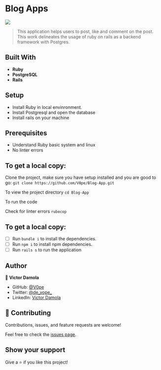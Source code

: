 # Blog Apps
![](https://img.shields.io/badge/Microverse-blueviolet)

> This application helps users to post, like and comment on the post. This work delineates the usage of ruby on rails as a backend framework with Postgres. 

## Built With

- **Ruby**
- **PostgreSQL**
- **Rails**

## Setup

- Install Ruby in local envinronment.
- Install Postgresql and open the database
- Install rails on your machine

## Prerequisites
- Understand Ruby basic system and linux
- No linter errors
  

## To get a local copy:

Clone the project, make sure you have setup installed and you are good to go:
```git clone https://github.com/V0pe/Blog-App.git``` 

To view the project directory
```cd Blog-App```

To run the code

Check for linter errors
```rubocop```

## To get a local copy:

- [ ] Run `bundle i` to install the dependencies.
- [ ] Run `npm i` to install npm dependencies.
- [ ] Run `rails s` to run the application
## Author

👤 **Victor Damola**

- GitHub: [@V0pe](https://github.com/V0pe)
- Twitter: [@de_vope_](https://twitter.com/de_vope)
- LinkedIn: [Victor Damola](https://linkedin.com/in/victor-damola-aderibigbe-27931ab0)


## 🤝 Contributing

Contributions, issues, and feature requests are welcome!

Feel free to check the [issues page](https://github.com/V0pe/School-library/issues).

## Show your support

Give a ⭐️ if you like this project!